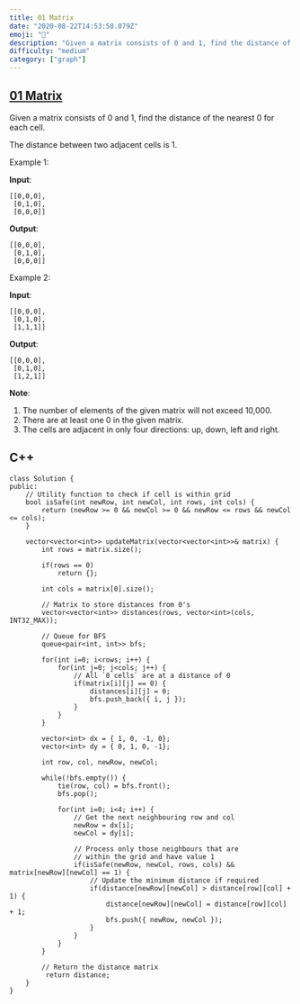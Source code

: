 ```yaml
---
title: 01 Matrix
date: "2020-08-22T14:53:58.079Z"
emoji: "🧐"
description: "Given a matrix consists of 0 and 1, find the distance of the nearest 0 for each cell"
difficulty: "medium"
category: ["graph"]
---
```


## [01 Matrix](https://leetcode.com/problems/01-matrix/)

Given a matrix consists of 0 and 1, find the distance of the nearest 0 for each cell.

The distance between two adjacent cells is 1.

Example 1:

**Input**: 

```
[[0,0,0],
 [0,1,0],
 [0,0,0]]
```

**Output**:

```
[[0,0,0],
 [0,1,0],
 [0,0,0]]
```

Example 2:

**Input**:

```
[[0,0,0],
 [0,1,0],
 [1,1,1]]
```

**Output**:

```
[[0,0,0],
 [0,1,0],
 [1,2,1]]
```

**Note**:

1. The number of elements of the given matrix will not exceed 10,000.
2. There are at least one 0 in the given matrix.
3. The cells are adjacent in only four directions: up, down, left and right.

## C++

```cpp{numberLines: true}
class Solution {
public:
    // Utility function to check if cell is within grid
    bool isSafe(int newRow, int newCol, int rows, int cols) {
        return (newRow >= 0 && newCol >= 0 && newRow <= rows && newCol <= cols);
    }

    vector<vector<int>> updateMatrix(vector<vector<int>>& matrix) {
        int rows = matrix.size();

        if(rows == 0)
            return {};

        int cols = matrix[0].size();

        // Matrix to store distances from 0's
        vector<vector<int>> distances(rows, vector<int>(cols, INT32_MAX));

        // Queue for BFS
        queue<pair<int, int>> bfs;

        for(int i=0; i<rows; i++) {
            for(int j=0; j<cols; j++) {
                // All `0 cells` are at a distance of 0
                if(matrix[i][j] == 0) {
                    distances[i][j] = 0;
                    bfs.push_back({ i, j });
                }
            }
        }

        vector<int> dx = { 1, 0, -1, 0};
        vector<int> dy = { 0, 1, 0, -1};

        int row, col, newRow, newCol;

        while(!bfs.empty()) {
            tie(row, col) = bfs.front();
            bfs.pop();

            for(int i=0; i<4; i++) {
                // Get the next neighbouring row and col
                newRow = dx[i];
                newCol = dy[i];

                // Process only those neighbours that are
                // within the grid and have value 1
                if(isSafe(newRow, newCol, rows, cols) && matrix[newRow][newCol] == 1) {
                    // Update the minimum distance if required
                    if(distance[newRow][newCol] > distance[row][col] + 1) {
                        distance[newRow][newCol] = distance[row][col] + 1;
                        bfs.push({ newRow, newCol });
                    }
                }
            }
        }

        // Return the distance matrix
         return distance;
    }
}
```